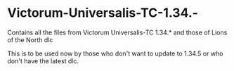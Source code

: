 # Victorum-Universalis-TC-1.34.-
Contains all the files from Victorum Universalis-TC 1.34.* and those of Lions of the North dlc

This is to be used now by those who don't want to update to 1.34.5 or who don't have the latest dlc.
